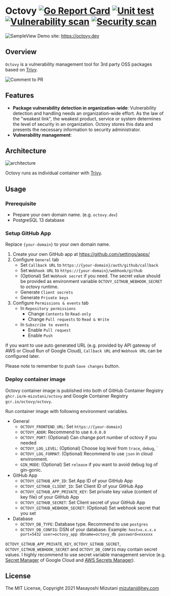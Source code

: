 # Octovy [![Go Report Card](https://goreportcard.com/badge/github.com/m-mizutani/octovy)](https://goreportcard.com/report/github.com/m-mizutani/octovy) [![Unit test](https://github.com/m-mizutani/octovy/actions/workflows/test.yml/badge.svg)](https://github.com/m-mizutani/octovy/actions/workflows/test.yml) [![Vulnerability scan](https://github.com/m-mizutani/octovy/actions/workflows/trivy.yml/badge.svg)](https://github.com/m-mizutani/octovy/actions/workflows/trivy.yml) [![Security scan](https://github.com/m-mizutani/octovy/actions/workflows/gosec.yml/badge.svg)](https://github.com/m-mizutani/octovy/actions/workflows/gosec.yml)

![SampleView](https://user-images.githubusercontent.com/605953/137612896-ce9bc9b7-9af5-4963-bd02-6372a81f0108.png)
Demo site: https://octovy.dev

## Overview

`Octovy` is a vulnerability management tool for 3rd party OSS packages based on [Trivy](https://github.com/aquasecurity/trivy).

![Comment to PR](https://user-images.githubusercontent.com/605953/137613080-ba866f19-cfa6-40b8-ab41-d7e2269356f2.png)

## Features

- **Package vulnerability detection in organization-wide**: Vulnerability detection and handling needs an organization-wide effort. As the law of the "weakest link", the weakest product, service or system determines the level of security in an organization. Octovy stores this data and presents the necessary information to security administrator.
- **Vulnerability management**:

## Architecture

![architecture](https://user-images.githubusercontent.com/605953/137614140-f5005f39-0ead-49bf-a097-fc6507697305.jpg)

Octovy runs as individual container with [Trivy](https://github.com/aquasecurity/trivy).



## Usage

### Prerequisite

- Prepare your own domain name. (e.g. `octovy.dev`)
- PostgreSQL 13 database

### Setup GitHub App

Replace `{your-domain}` to your own domain name.

1. Create your own GitHub app at https://github.com/settings/apps/
2. Configure `General` tab
    - Set `Callback URL` to `https://{your-domain}/auth/github/callback`
    - Set `Webhook URL` to `https://{your-domain}/webhook/github`
    - (Optional) Set `Webhook secret` if you need. The secret value should be provided as environment variable `OCTOVY_GITHUB_WEBHOOK_SECRET` to octovy runtime.
    - Generate `Client secrets`
    - Generate `Private keys`
3. Configure `Permissions & events` tab
    - In `Repository permissions`
        - Change `Contents` to `Read-only`
        - Change `Pull requests` to `Read & Write`
    - In `Subscribe to events`
        - Enable `Pull request`
        - Enable `Push`

If you want to use auto generated URL (e.g. provided by API gateway of AWS or Cloud Run of Google Cloud), `Callback URL` and `Webhook URL` can be configured later.

Please note to remember to push `Save changes` button.

### Deploy container image

Octovy container image is published into both of GitHub Container Registry `ghcr.io/m-mizutani/octovy` and Google Container Registry `gcr.io/octovy/octovy`.

Run container image with following environment variables.

- General
    - `OCTOVY_FRONTEND_URL`: Set `https://{your-domain}`
    - `OCTOVY_ADDR`: Recommend to use `0.0.0.0`
    - `OCTOVY_PORT`: (Optional) Can change port number of octovy if you needed
    - `OCTOVY_LOG_LEVEL`: (Optional) Choose log level from `trace`, `debug`, `
    - `OCTOVY_LOG_FORMAT`: (Optional) Recommend to use `json` in cloud environment.
    - `GIN_MODE`: (Optional) Set `release` if you want to avoid debug log of gin-gonic.
- GitHub App
    - `OCTOVY_GITHUB_APP_ID`: Set App ID of your GitHub App
    - `OCTOVY_GITHUB_CLIENT_ID`: Set Client ID of your GitHub App
    - `OCTOVY_GITHUB_APP_PRIVATE_KEY`: Set private key value (content of key file) of your GitHub App
    - `OCTOVY_GITHUB_SECRET`: Set Client secret of your GitHub App
    - `OCTOVY_GITHUB_WEBHOOK_SECRET`: (Optional) Set webhook secret that you set
- Database
    - `OCTOVY_DB_TYPE`: Database type. Recommend to use `postgres`
    - `OCTOVY_DB_CONFIG`: DSN of your database. Example: `host=x.x.x.x port=5432 user=octovy_app dbname=octovy_db password=xxxxxx`

`OCTOVY_GITHUB_APP_PRIVATE_KEY`, `OCTOVY_GITHUB_SECRET`, `OCTOVY_GITHUB_WEBHOOK_SECRET` and `OCTOVY_DB_CONFIG` may contain secret values. I highly recommend to use secret variable management service (e.g. [Secret Manager](https://cloud.google.com/secret-manager) of Google Cloud and [AWS Secrets Manager](https://aws.amazon.com/jp/secrets-manager/)).

## License

The MIT License, Copyright 2021 Masayoshi Mizutani <mizutani@hey.com>
